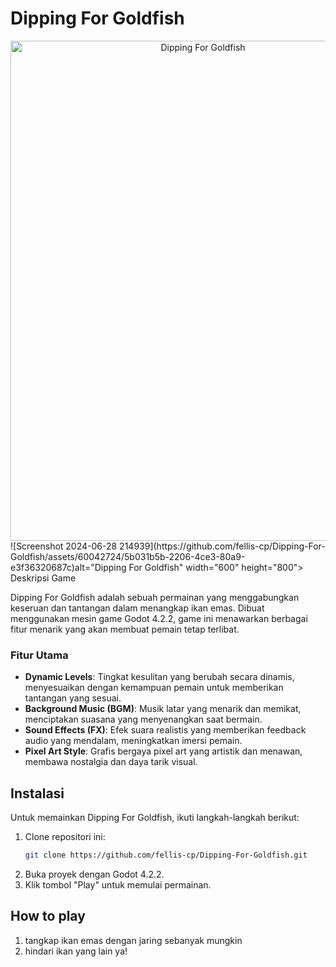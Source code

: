 # Dipping For Goldfish
<div align="center" width=>
  <img src="https://github.com/fellis-cp/Catch-The-Gold-Fish/assets/60042724/9646b8aa-eee6-407f-80b7-d26804c5f01e" alt="Dipping For Goldfish" width="600" height="800">
</div

<div align="center" width=>
 ![Screenshot 2024-06-28 214939](https://github.com/fellis-cp/Dipping-For-Goldfish/assets/60042724/5b031b5b-2206-4ce3-80a9-e3f36320687c)alt="Dipping For Goldfish" width="600" height="800">
</div



  
## Deskripsi Game
  
Dipping For Goldfish adalah sebuah permainan yang menggabungkan keseruan dan tantangan dalam menangkap ikan emas. Dibuat menggunakan mesin game Godot 4.2.2, game ini menawarkan berbagai fitur menarik yang akan membuat pemain tetap terlibat.

### Fitur Utama

- **Dynamic Levels**: Tingkat kesulitan yang berubah secara dinamis, menyesuaikan dengan kemampuan pemain untuk memberikan tantangan yang sesuai.
- **Background Music (BGM)**: Musik latar yang menarik dan memikat, menciptakan suasana yang menyenangkan saat bermain.
- **Sound Effects (FX)**: Efek suara realistis yang memberikan feedback audio yang mendalam, meningkatkan imersi pemain.
- **Pixel Art Style**: Grafis bergaya pixel art yang artistik dan menawan, membawa nostalgia dan daya tarik visual.

## Instalasi

Untuk memainkan Dipping For Goldfish, ikuti langkah-langkah berikut:

1. Clone repositori ini:
   ```bash
   git clone https://github.com/fellis-cp/Dipping-For-Goldfish.git
2. Buka proyek dengan Godot 4.2.2.
3. Klik tombol "Play" untuk memulai permainan.

## How to play 
1. tangkap ikan emas dengan jaring sebanyak mungkin
2. hindari ikan yang lain ya!
